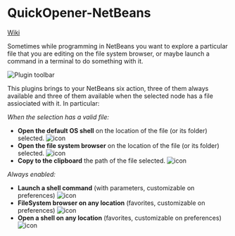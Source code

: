QuickOpener-NetBeans
====================

[Wiki](https://github.com/dzsessona/QuickOpener-NetBeans/wiki/Home)<br/>

Sometimes while programming in NetBeans you want to explore a particular file that you are editing on the file system browser, or maybe launch a command in a terminal to do something with it.

![Plugin toolbar](https://raw.githubusercontent.com/dzsessona/QuickOpener-NetBeans/master/QuickOpener/qoscreenshots/shot2.png)

This plugins brings to your NetBeans six action, three of them always available and three of them available when the selected node has a file assiociated with it. In particular:

_When the selection has a valid file:_

* **Open the default OS shell** on the location of the file (or its folder) selected.
![icon](https://raw.githubusercontent.com/dzsessona/QuickOpener-NetBeans/master/QuickOpener/qoscreenshots/shot7.PNG)&nbsp; 
* **Open the file system browser** on the location of the file (or its folder) selected.
![icon](https://raw.githubusercontent.com/dzsessona/QuickOpener-NetBeans/master/QuickOpener/qoscreenshots/shot8.png)&nbsp; 
* **Copy to the clipboard** the path of the file selected.
![icon](https://raw.githubusercontent.com/dzsessona/QuickOpener-NetBeans/master/QuickOpener/qoscreenshots/shot9.PNG)&nbsp; 

_Always enabled:_

* **Launch a shell command** (with parameters, customizable on preferences) ![icon](https://raw.githubusercontent.com/dzsessona/QuickOpener-NetBeans/master/QuickOpener/qoscreenshots/shot12.png)&nbsp; 
* **FileSystem browser on any location** (favorites, customizable on preferences)
![icon](https://raw.githubusercontent.com/dzsessona/QuickOpener-NetBeans/master/QuickOpener/qoscreenshots/shot10.png)&nbsp; 
* **Open a shell on any location** (favorites, customizable on preferences)
![icon](https://raw.githubusercontent.com/dzsessona/QuickOpener-NetBeans/master/QuickOpener/qoscreenshots/shot11.png)&nbsp; 
